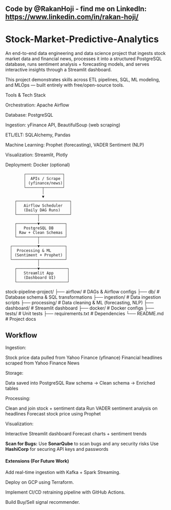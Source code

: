 ## Code by @RakanHoji - find me on LinkedIn: https://www.linkedin.com/in/rakan-hoji/
# Stock-Market-Predictive-Analytics
An end-to-end data engineering and data science project that ingests stock market data and financial news, processes it into a structured PostgreSQL database, runs sentiment analysis + forecasting models, and serves interactive insights through a Streamlit dashboard.

This project demonstrates skills across ETL pipelines, SQL, ML modeling, and MLOps — built entirely with free/open-source tools.

Tools & Tech Stack

Orchestration: Apache Airflow

Database: PostgreSQL

Ingestion: yFinance API, BeautifulSoup (web scraping)

ETL/ELT: SQLAlchemy, Pandas

Machine Learning: Prophet (forecasting), VADER Sentiment (NLP)

Visualization: Streamlit, Plotly

Deployment: Docker (optional)

            ┌────────────────┐
            │  APIs / Scrape │
            │ (yfinance/news)│
            └───────┬────────┘
                    │
                    ▼
        ┌───────────────────────┐
        │   Airflow Scheduler   │
        │   (Daily DAG Runs)    │
        └─────────┬─────────────┘
                  │
        ┌─────────▼───────────┐
        │   PostgreSQL DB     │
        │ Raw + Clean Schemas │
        └─────────┬───────────┘
                  │
      ┌───────────▼───────────┐
      │  Processing & ML      │
      │ (Sentiment + Prophet) │
      └───────────┬───────────┘
                  │
        ┌─────────▼────────────┐
        │   Streamlit App      │
        │   (Dashboard UI)     │
        └──────────────────────┘

stock-pipeline-project/
├── airflow/              # DAGs & Airflow configs
├── db/                   # Database schema & SQL transformations
├── ingestion/            # Data ingestion scripts
├── processing/           # Data cleaning & ML (forecasting, NLP)
├── dashboard/            # Streamlit dashboard
├── docker/               # Docker configs
├── tests/                # Unit tests
├── requirements.txt      # Dependencies
└── README.md             # Project docs



## Workflow

Ingestion:

Stock price data pulled from Yahoo Finance (yfinance)
Financial headlines scraped from Yahoo Finance News

Storage:

Data saved into PostgreSQL
Raw schema → Clean schema → Enriched tables

Processing:

Clean and join stock + sentiment data
Run VADER sentiment analysis on headlines
Forecast stock price using Prophet

Visualization:

Interactive Streamlit dashboard
Forecast charts + sentiment trends

**Scan for Bugs:**
Use **SonarQube** to scan bugs and any security risks
Use **HashiCorp** for securing API keys and passwords



#### Extensions (For Future Work)

Add real-time ingestion with Kafka + Spark Streaming.

Deploy on GCP using Terraform.

Implement CI/CD retraining pipeline with GitHub Actions.

Build Buy/Sell signal recommender.


